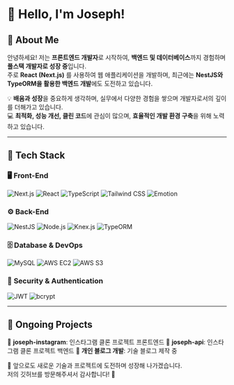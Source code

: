 # 👋 Hello, I'm Joseph!

## 🚀 About Me
안녕하세요! 저는 **프론트엔드 개발자**로 시작하여, **백엔드 및 데이터베이스**까지 경험하며 **풀스택 개발자로 성장 중**입니다.  
주로 **React (Next.js)** 를 사용하여 웹 애플리케이션을 개발하며, 최근에는 **NestJS와 TypeORM을 활용한 백엔드 개발**에도 도전하고 있습니다.

💡 **배움과 성장**을 중요하게 생각하며, 실무에서 다양한 경험을 쌓으며 개발자로서의 깊이를 더해가고 있습니다.  
💻 **최적화, 성능 개선, 클린 코드**에 관심이 많으며, **효율적인 개발 환경 구축**을 위해 노력하고 있습니다.

---

## 🔧 Tech Stack

### 🖥 **Front-End**
![Next.js](https://img.shields.io/badge/Next.js-000000?style=flat&logo=nextdotjs&logoColor=white)
![React](https://img.shields.io/badge/React-61DAFB?style=flat&logo=react&logoColor=black)
![TypeScript](https://img.shields.io/badge/TypeScript-3178C6?style=flat&logo=typescript&logoColor=white)
![Tailwind CSS](https://img.shields.io/badge/TailwindCSS-06B6D4?style=flat&logo=tailwindcss&logoColor=white)
![Emotion](https://img.shields.io/badge/Emotion-C65DDA?style=flat&logo=styled-components&logoColor=white)

### ⚙ **Back-End**
![NestJS](https://img.shields.io/badge/NestJS-E0234E?style=flat&logo=nestjs&logoColor=white)
![Node.js](https://img.shields.io/badge/Node.js-339933?style=flat&logo=node.js&logoColor=white)
![Knex.js](https://img.shields.io/badge/Knex.js-FF5722?style=flat&logo=javascript&logoColor=white)
![TypeORM](https://img.shields.io/badge/TypeORM-FF5733?style=flat&logo=typeorm&logoColor=white)

### 🗄 **Database & DevOps**
![MySQL](https://img.shields.io/badge/MySQL-4479A1?style=flat&logo=mysql&logoColor=white)
![AWS EC2](https://img.shields.io/badge/AWS%20EC2-FF9900?style=flat&logo=amazonec2&logoColor=white)
![AWS S3](https://img.shields.io/badge/AWS%20S3-569A31?style=flat&logo=amazons3&logoColor=white)

### 🔐 **Security & Authentication**
![JWT](https://img.shields.io/badge/JWT-black?style=flat&logo=jsonwebtokens&logoColor=white)
![bcrypt](https://img.shields.io/badge/bcrypt-aaaaaa?style=flat&logo=security&logoColor=white)

---

## 📌 Ongoing Projects
🔹 **joseph-instagram**: 인스타그램 클론 프로젝트 프론트엔드
🔹 **joseph-api**: 인스타그램 클론 프로젝트 백엔드
🔹 **개인 블로그 개발**: 기술 블로그 제작 중  

📌 앞으로도 새로운 기술과 프로젝트에 도전하며 성장해 나가겠습니다.  
저의 깃허브를 방문해주셔서 감사합니다! 🙌  
